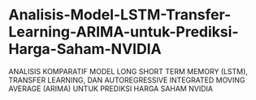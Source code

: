 # Analisis-Model-LSTM-Transfer-Learning-ARIMA-untuk-Prediksi-Harga-Saham-NVIDIA
ANALISIS KOMPARATIF MODEL LONG SHORT TERM MEMORY (LSTM), TRANSFER LEARNING, DAN AUTOREGRESSIVE INTEGRATED MOVING AVERAGE (ARIMA) UNTUK PREDIKSI HARGA SAHAM NVIDIA
